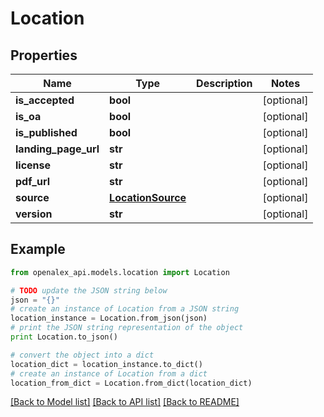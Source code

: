 # Location


## Properties
Name | Type | Description | Notes
------------ | ------------- | ------------- | -------------
**is_accepted** | **bool** |  | [optional] 
**is_oa** | **bool** |  | [optional] 
**is_published** | **bool** |  | [optional] 
**landing_page_url** | **str** |  | [optional] 
**license** | **str** |  | [optional] 
**pdf_url** | **str** |  | [optional] 
**source** | [**LocationSource**](LocationSource.md) |  | [optional] 
**version** | **str** |  | [optional] 

## Example

```python
from openalex_api.models.location import Location

# TODO update the JSON string below
json = "{}"
# create an instance of Location from a JSON string
location_instance = Location.from_json(json)
# print the JSON string representation of the object
print Location.to_json()

# convert the object into a dict
location_dict = location_instance.to_dict()
# create an instance of Location from a dict
location_from_dict = Location.from_dict(location_dict)
```
[[Back to Model list]](../README.md#documentation-for-models) [[Back to API list]](../README.md#documentation-for-api-endpoints) [[Back to README]](../README.md)


